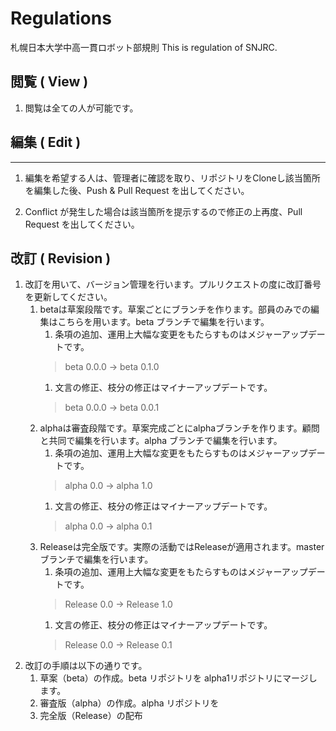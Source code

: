 # Regulations

札幌日本大学中高一貫ロボット部規則
This is regulation of SNJRC.

## 閲覧 ( View )

1. 閲覧は全ての人が可能です。

## 編集 ( Edit )

-----

1. 編集を希望する人は、管理者に確認を取り、リポジトリをCloneし該当箇所を編集した後、Push & Pull Request を出してください。

1. Conflict が発生した場合は該当箇所を提示するので修正の上再度、Pull Request を出してください。

## 改訂 ( Revision )

1. 改訂を用いて、バージョン管理を行います。プルリクエストの度に改訂番号を更新してください。
    1. betaは草案段階です。草案ごとにブランチを作ります。部員のみでの編集はこちらを用います。beta ブランチで編集を行います。
        1. 条項の追加、運用上大幅な変更をもたらすものはメジャーアップデートです。
        > beta 0.0.0 → beta 0.1.0
        1. 文言の修正、枝分の修正はマイナーアップデートです。
        > beta 0.0.0 → beta 0.0.1
    1. alphaは審査段階です。草案完成ごとにalphaブランチを作ります。顧問と共同で編集を行います。alpha ブランチで編集を行います。
        1. 条項の追加、運用上大幅な変更をもたらすものはメジャーアップデートです。
        > alpha 0.0 → alpha 1.0
        1. 文言の修正、枝分の修正はマイナーアップデートです。
        > alpha 0.0 → alpha 0.1
    1. Releaseは完全版です。実際の活動ではReleaseが適用されます。master ブランチで編集を行います。
        1. 条項の追加、運用上大幅な変更をもたらすものはメジャーアップデートです。
        > Release 0.0 → Release 1.0
        1. 文言の修正、枝分の修正はマイナーアップデートです。
        > Release 0.0 → Release 0.1
1. 改訂の手順は以下の通りです。
    1. 草案（beta）の作成。beta リポジトリを alpha1リポジトリにマージします。
    1. 審査版（alpha）の作成。alpha リポジトリを
    1. 完全版（Release）の配布